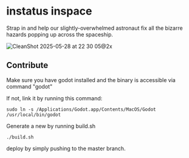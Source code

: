 # instatus inspace

Strap in and help our slightly-overwhelmed astronaut fix all the bizarre hazards popping up across the spaceship.

![CleanShot 2025-05-28 at 22 30 05@2x](https://github.com/user-attachments/assets/5619d457-acfe-4de7-a7c2-eb4494821874)


## Contribute

Make sure you have godot installed and the binary is accessible via command "godot"

If not, link it by running this command:

`sudo ln -s /Applications/Godot.app/Contents/MacOS/Godot /usr/local/bin/godot`

Generate a new by running build.sh

`./build.sh`

deploy by simply pushing to the master branch.
